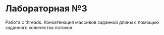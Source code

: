 # Лабораторная №3
Работа с threads. 
Конкатенация массивов заданной длины с помощью заданного количества потоков.  
